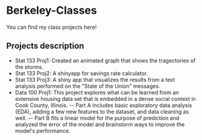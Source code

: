 # Berkeley-Classes
You can find my class projects here!
<br/>

## Projects description
- Stat 133 Proj1: Created an animated graph that shows the tragectories of the storms.
- Stat 133 Proj2: A shinyapp for savings rate calculator. 
- Stat 133 Proj3: A shiny app that visualizes the results from a text analysis performed on the "State of the Union" messages.
- Data 100 Proj1: This project explores what can be learned from an extensive housing data set that is embedded in a dense social context in Cook County, Illinois. 
-- Part A includes basic exploratory data analysis (EDA), adding a few new features to the dataset, and data cleaning as well. 
-- Part B fits a linear model for the purpose of prediction and analyzed the error of the model and brainstorm ways to improve the model's performance.
